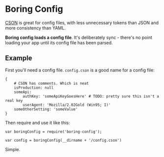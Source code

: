 # Boring Config

[CSON](https://github.com/bevry/cson) is great for config files, with less unnecessary tokens than JSON and more consistency than YAML.

**Boring config loads a config file**. It's deliberately sync - there's no point loading your app until its config file has been parsed.

## Example

First you'll need a config file. `config.cson` is a good name for a config file:

	{
		# CSON has comments. Which is neat
		isProduction: null
		someApi:
			authKey: 'someApiKeyGoesHere' # TODO: pretty sure this isn't a real key
			userAgent: 'Mozilla/2.02Gold (Win95; I)'
		someOtherSetting: 'someValue'
	}

Then require and use it like this:

	var boringConfig = require('boring-config');

	var config = boringConfig(__dirname + '/config.cson')

Simple.